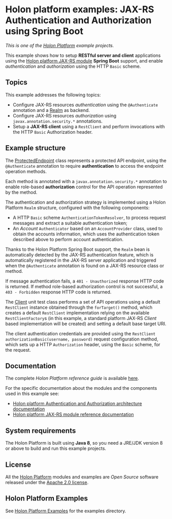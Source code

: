 # Holon platform examples: JAX-RS Authentication and Authorization using Spring Boot

_This is one of the [Holon Platform](https://holon-platform.com) example projects._

This example shows how to setup __RESTful server and client__ applications using the [Holon platform JAX-RS module](https://github.com/holon-platform/holon-jaxrs) __Spring Boot__ support, and enable _authentication_ and _authorization_ using the HTTP `Basic` scheme. 

## Topics

This example addresses the following topics:

* Configure JAX-RS resources _authentication_ using the `@Authenticate` annotation and a [Realm](https://docs.holon-platform.com/current/reference/holon-core.html#Realm) as backend.
* Configure JAX-RS resources _authorization_ using `javax.annotation.security.*` annotations.
* Setup a __JAX-RS client__ using a `RestClient` and perform invocations with the HTTP `Basic` Authorization header.

## Example structure

The [ProtectedEndpoint](src/main/java/com/holonplatform/example/jaxrs/springboot/auth/basic/ProtectedEndpoint.java) class represents a protected API endpoint, using the `@Authenticate` annotation to require __authentication__ to access the endpoint operation methods.

Each method is annotated with a `javax.annotation.security.*` annotation to enable role-based __authorization__ control for the API operation represented by the method.

The authentication and authorization strategy is implemented using a Holon Platform `Realm` structure, configured with the following components:

* A HTTP `Basic` scheme `AuthenticationTokenResolver`, to process request messages and extract a suitable authentication token;
* An _Account_ `Authenticator` based on an `AccountProvider` class, used to obtain the accounts information, which uses the authentication token described above to perform account authentication.

Thanks to the Holon Platform Spring Boot support, the `Realm` bean is automatically detected by the JAX-RS authentication feature, which is automatically registered in the JAX-RS server application and triggered when the `@Authenticate` annotation is found on a JAX-RS resource class or method.

If message authentication fails, a `401 - Unauthorized` response HTTP code is returned. If method role-based authorization control is not successful, a `403 - Forbidden` response HTTP code is returned.

The [Client](src/test/java/com/holonplatform/example/jaxrs/springboot/auth/basic/test/Client.java) unit test class performs a set of API operations using a default `RestClient` instance obtained through the `forTarget()` method, which creates a default `RestClient` implementation relying on the available `RestClientFactory`s (in this example, a standard platform JAX-RS _Client_ based implementation will be created) and setting a default base target URI.

The client authentication credentials are provided using the `RestClient` `authorizationBasic(username, password)` request configuration method, which sets up a HTTP `Authorization` header, using the `Basic` scheme, for the request. 

## Documentation

The complete _Holon Platform reference guide_ is available [here](https://docs.holon-platform.com/current/reference).

For the specific documentation about the modules and the components used in this example see:

* [Holon platform Authentication and Authorization architecture documentation](https://docs.holon-platform.com/current/reference/holon-core#Auth.html)
* [Holon platform JAX-RS module reference documentation](https://docs.holon-platform.com/current/reference/holon-jaxrs.html)

## System requirements

The Holon Platform is built using __Java 8__, so you need a JRE/JDK version 8 or above to build and run this example projects.

## License

All the [Holon Platform](https://holon-platform.com) modules and examples are _Open Source_ software released under the [Apache 2.0 license](LICENSE.md).

## Holon Platform Examples

See [Holon Platform Examples](https://github.com/holon-platform/holon-examples) for the examples directory.
